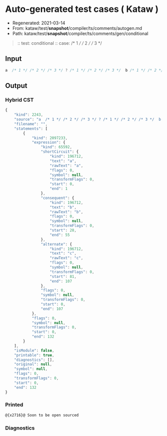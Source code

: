 # Auto-generated test cases ( Kataw )
- Regenerated: 2021-03-14
- From: kataw/test/__snapshot__/compiler/ts/comments/autogen.md
- Path: kataw/test/__snapshot__/compiler/ts/comments/gen/conditional
> :: test: conditional
> :: case: /* 1 */ /* 2 */ /* 3 */
## Input

`````js
a  /* 1 */ /* 2 */ /* 3 */ ? /* 1 */ /* 2 */ /* 3 */  b /* 1 */ /* 2 */ /* 3 */ : /* 1 */ /* 2 */ /* 3 */ c /* 1 */ /* 2 */ /* 3 */;
`````

## Output

### Hybrid CST

```javascript
{
    "kind": 2243,
    "source": "a  /* 1 */ /* 2 */ /* 3 */ ? /* 1 */ /* 2 */ /* 3 */  b /* 1 */ /* 2 */ /* 3 */ : /* 1 */ /* 2 */ /* 3 */ c /* 1 */ /* 2 */ /* 3 */;",
    "filename": "",
    "statements": [
        {
            "kind": 2097233,
            "expression": {
                "kind": 65592,
                "shortCircuit": {
                    "kind": 196712,
                    "text": "a",
                    "rawText": "a",
                    "flags": 0,
                    "symbol": null,
                    "transformFlags": 0,
                    "start": 0,
                    "end": 1
                },
                "consequent": {
                    "kind": 196712,
                    "text": "b",
                    "rawText": "b",
                    "flags": 0,
                    "symbol": null,
                    "transformFlags": 0,
                    "start": 28,
                    "end": 55
                },
                "alternate": {
                    "kind": 196712,
                    "text": "c",
                    "rawText": "c",
                    "flags": 0,
                    "symbol": null,
                    "transformFlags": 0,
                    "start": 81,
                    "end": 107
                },
                "flags": 0,
                "symbol": null,
                "transformFlags": 0,
                "start": 0,
                "end": 107
            },
            "flags": 0,
            "symbol": null,
            "transformFlags": 0,
            "start": 0,
            "end": 132
        }
    ],
    "isModule": false,
    "printable": true,
    "diagnostics": [],
    "original": null,
    "symbol": null,
    "flags": 0,
    "transformFlags": 0,
    "start": 0,
    "end": 132
}
```

### Printed

```javascript
@{x2716}@ Soon to be open sourced
```

### Diagnostics

```javascript

```

